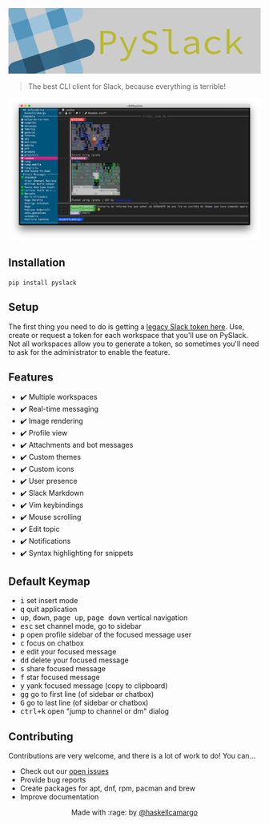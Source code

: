 <p align="center">
  <img alt="PySlack" src="./logo.png" />
</p>

> The best CLI client for Slack, because everything is terrible!

![PySlack](./resources/example.png)

## Installation

`pip install pyslack`

## Setup

The first thing you need to do is getting a [legacy Slack token here](https://api.slack.com/custom-integrations/legacy-tokens).
Use, create or request a token for each workspace that you'll use on PySlack. Not all workspaces allow you to generate a token, so sometimes you'll need to ask for the administrator to enable the feature.

## Features

- :heavy_check_mark: Multiple workspaces
- :heavy_check_mark: Real-time messaging
- :heavy_check_mark: Image rendering
- :heavy_check_mark: Profile view
- :heavy_check_mark: Attachments and bot messages
- :heavy_check_mark: Custom themes
- :heavy_check_mark: Custom icons
- :heavy_check_mark: User presence
- :heavy_check_mark: Slack Markdown
- :heavy_check_mark: Vim keybindings
- :heavy_check_mark: Mouse scrolling
- :heavy_check_mark: Edit topic
- :heavy_check_mark: Notifications
- :heavy_check_mark: Syntax highlighting for snippets

## Default Keymap

- <kbd>i</kbd> set insert mode
- <kbd>q</kbd> quit application
- <kbd>up</kbd>, <kbd>down</kbd>, <kbd>page up</kbd>, <kbd>page down</kbd> vertical navigation
- <kbd>esc</kbd> set channel mode, go to sidebar
- <kbd>p</kbd> open profile sidebar of the focused message user
- <kbd>c</kbd> focus on chatbox
- <kbd>e</kbd> edit your focused message
- <kbd>dd</kbd> delete your focused message
- <kbd>s</kbd> share focused message
- <kbd>f</kbd> star focused message
- <kbd>y</kbd> yank focused message (copy to clipboard)
- <kbd>gg</kbd> go to first line (of sidebar or chatbox)
- <kbd>G</kbd> go to last line (of sidebar or chatbox)
- <kbd>ctrl+k</kbd> open "jump to channel or dm" dialog

## Contributing

Contributions are very welcome, and there is a lot of work to do! You can...
- Check out our [open issues](https://github.com/haskellcamargo/pyslack/issues)
- Provide bug reports
- Create packages for apt, dnf, rpm, pacman and brew
- Improve documentation

<p align="center">Made with :rage: by <a href="https://github.com/haskellcamargo">@haskellcamargo</a></p>
